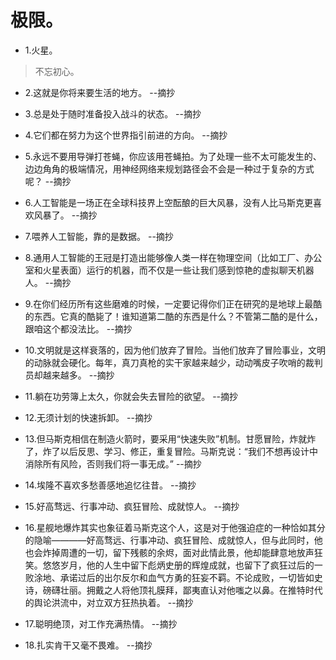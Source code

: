 # 极限。

- 1.火星。

>不忘初心。

- 2.这就是你将来要生活的地方。 --摘抄

- 3.总是处于随时准备投入战斗的状态。 --摘抄

- 4.它们都在努力为这个世界指引前进的方向。 --摘抄

- 5.永远不要用导弹打苍蝇，你应该用苍蝇拍。为了处理一些不太可能发生的、边边角角的极端情况，用神经网络来规划路径会不会是一种过于复杂的方式呢？ --摘抄

- 6.人工智能是一场正在全球科技界上空酝酿的巨大风暴，没有人比马斯克更喜欢风暴了。 --摘抄

- 7.喂养人工智能，靠的是数据。 --摘抄

- 8.通用人工智能的王冠是打造出能够像人类一样在物理空间（比如工厂、办公室和火星表面）运行的机器，而不仅是一些让我们感到惊艳的虚拟聊天机器人。 --摘抄

- 9.在你们经历所有这些磨难的时候，一定要记得你们正在研究的是地球上最酷的东西。它真的酷毙了！谁知道第二酷的东西是什么？不管第二酷的是什么，跟咱这个都没法比。 --摘抄

- 10.文明就是这样衰落的，因为他们放弃了冒险。当他们放弃了冒险事业，文明的动脉就会硬化。每年，真刀真枪的实干家越来越少，动动嘴皮子吹哨的裁判员却越来越多。 --摘抄

- 11.躺在功劳簿上太久，你就会失去冒险的欲望。 --摘抄

- 12.无须计划的快速拆卸。 --摘抄

- 13.但马斯克相信在制造火箭时，要采用“快速失败”机制。甘愿冒险，炸就炸了，炸了以后反思、学习、修正，重复冒险。马斯克说：“我们不想再设计中消除所有风险，否则我们将一事无成。” --摘抄

- 14.埃隆不喜欢多愁善感地追忆往昔。 --摘抄

- 15.好高骛远、行事冲动、疯狂冒险、成就惊人。 --摘抄

- 16.星舰地爆炸其实也象征着马斯克这个人，这是对于他强迫症的一种恰如其分的隐喻————好高骛远、行事冲动、疯狂冒险、成就惊人，但与此同时，他也会炸掉周遭的一切，留下残骸的余烬，面对此情此景，他却能肆意地放声狂笑。悠悠岁月，他的人生中留下彪炳史册的辉煌成就，也留下了疯狂过后的一败涂地、承诺过后的出尔反尔和血气方勇的狂妄不羁。不论成败，一切皆如史诗，磅礴壮丽。拥戴之人将他顶礼膜拜，鄙夷直认对他嗤之以鼻。在推特时代的舆论洪流中，对立双方狂热执着。 --摘抄

- 17.聪明绝顶，对工作充满热情。 --摘抄

- 18.扎实肯干又毫不畏难。 --摘抄
